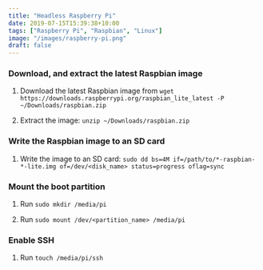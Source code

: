 ```yaml
---
title: "Headless Raspberry Pi"
date: 2019-07-15T15:39:38+10:00
tags: ["Raspberry Pi", "Raspbian", "Linux"]
image: "/images/raspberry-pi.png"
draft: false
---
```


### Download, and extract the latest Raspbian image

1. Download the latest Raspbian image from `wget https://downloads.raspberrypi.org/raspbian_lite_latest -P ~/Downloads/raspbian.zip`

2. Extract the image: `unzip ~/Downloads/raspbian.zip`

### Write the Raspbian image to an SD card

1. Write the image to an SD card: `sudo dd bs=4M if=/path/to/*-raspbian-*-lite.img of=/dev/<disk_name> status=progress oflag=sync`

### Mount the boot partition

1. Run `sudo mkdir /media/pi`

2. Run `sudo mount /dev/<partition_name> /media/pi`

### Enable SSH

1. Run `touch /media/pi/ssh`
